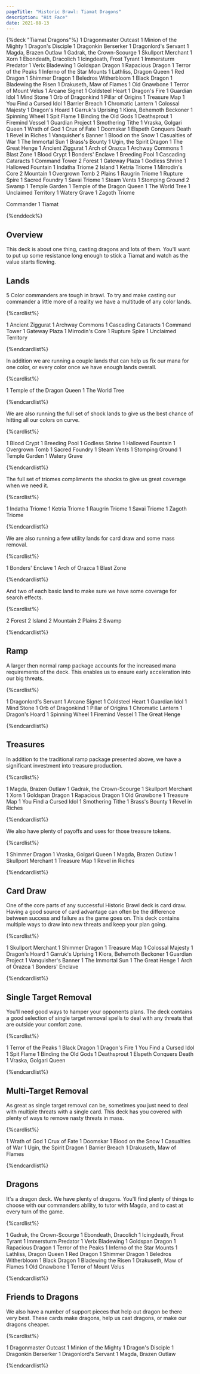 ```yaml
---
pageTitle: "Historic Brawl: Tiamat Dragons"
description: "Hit Face"
date: 2021-08-13
---
```


{%deck "Tiamat Dragons"%}
1 Dragonmaster Outcast
1 Minion of the Mighty
1 Dragon's Disciple
1 Dragonkin Berserker
1 Dragonlord's Servant
1 Magda, Brazen Outlaw
1 Gadrak, the Crown-Scourge
1 Skullport Merchant
1 Xorn
1 Ebondeath, Dracolich
1 Icingdeath, Frost Tyrant
1 Immersturm Predator
1 Verix Bladewing
1 Goldspan Dragon
1 Rapacious Dragon
1 Terror of the Peaks
1 Inferno of the Star Mounts
1 Lathliss, Dragon Queen
1 Red Dragon
1 Shimmer Dragon
1 Beledros Witherbloom
1 Black Dragon
1 Bladewing the Risen
1 Drakuseth, Maw of Flames
1 Old Gnawbone
1 Terror of Mount Velus
1 Arcane Signet
1 Coldsteel Heart
1 Dragon's Fire
1 Guardian Idol
1 Mind Stone
1 Orb of Dragonkind
1 Pillar of Origins
1 Treasure Map
1 You Find a Cursed Idol
1 Barrier Breach
1 Chromatic Lantern
1 Colossal Majesty
1 Dragon's Hoard
1 Garruk's Uprising
1 Kiora, Behemoth Beckoner
1 Spinning Wheel
1 Spit Flame
1 Binding the Old Gods
1 Deathsprout
1 Firemind Vessel
1 Guardian Project
1 Smothering Tithe
1 Vraska, Golgari Queen
1 Wrath of God
1 Crux of Fate
1 Doomskar
1 Elspeth Conquers Death
1 Revel in Riches
1 Vanquisher's Banner
1 Blood on the Snow
1 Casualties of War
1 The Immortal Sun
1 Brass's Bounty
1 Ugin, the Spirit Dragon
1 The Great Henge
1 Ancient Ziggurat
1 Arch of Orazca
1 Archway Commons
1 Blast Zone
1 Blood Crypt
1 Bonders' Enclave
1 Breeding Pool
1 Cascading Cataracts
1 Command Tower
2 Forest
1 Gateway Plaza
1 Godless Shrine
1 Hallowed Fountain
1 Indatha Triome
2 Island
1 Ketria Triome
1 Mirrodin's Core
2 Mountain
1 Overgrown Tomb
2 Plains
1 Raugrin Triome
1 Rupture Spire
1 Sacred Foundry
1 Savai Triome
1 Steam Vents
1 Stomping Ground
2 Swamp
1 Temple Garden
1 Temple of the Dragon Queen
1 The World Tree
1 Unclaimed Territory
1 Watery Grave
1 Zagoth Triome

Commander
1 Tiamat

{%enddeck%}

## Overview

This deck is about one thing, casting dragons and lots of them. You'll want to put up some resistance long enough to stick a Tiamat and watch as the value starts flowing. 

## Lands

5 Color commanders are tough in brawl. To try and make casting our commander a little more of a reality we have a multitude of any color lands. 

{%cardlist%}

1 Ancient Ziggurat
1 Archway Commons
1 Cascading Cataracts
1 Command Tower
1 Gateway Plaza
1 Mirrodin's Core
1 Rupture Spire
1 Unclaimed Territory

{%endcardlist%}

In addition we are running a couple lands that can help us fix our mana for one color, or every color once we have enough lands overall. 

{%cardlist%}

1 Temple of the Dragon Queen
1 The World Tree

{%endcardlist%}

We are also running the full set of shock lands to give us the best chance of hitting all our colors on curve. 

{%cardlist%}

1 Blood Crypt
1 Breeding Pool
1 Godless Shrine
1 Hallowed Fountain
1 Overgrown Tomb
1 Sacred Foundry
1 Steam Vents
1 Stomping Ground
1 Temple Garden
1 Watery Grave

{%endcardlist%}

The full set of triomes compliments the shocks to give us great coverage when we need it. 

{%cardlist%}

1 Indatha Triome
1 Ketria Triome
1 Raugrin Triome
1 Savai Triome
1 Zagoth Triome

{%endcardlist%}

We are also running a few utility lands for card draw and some mass removal. 

{%cardlist%}

1 Bonders' Enclave
1 Arch of Orazca
1 Blast Zone

{%endcardlist%}

And two of each basic land to make sure we have some coverage for search effects. 

{%cardlist%}

2 Forest
2 Island
2 Mountain
2 Plains
2 Swamp

{%endcardlist%}

## Ramp

A larger then normal ramp package accounts for the increased mana requirements of the deck. This enables us to ensure early acceleration into our big threats. 

{%cardlist%}

1 Dragonlord's Servant
1 Arcane Signet
1 Coldsteel Heart
1 Guardian Idol
1 Mind Stone
1 Orb of Dragonkind
1 Pillar of Origins
1 Chromatic Lantern
1 Dragon's Hoard
1 Spinning Wheel
1 Firemind Vessel
1 The Great Henge

{%endcardlist%}

## Treasures

In addition to the traditional ramp package presented above, we have a significant investment into treasure production.

{%cardlist%}

1 Magda, Brazen Outlaw
1 Gadrak, the Crown-Scourge
1 Skullport Merchant
1 Xorn
1 Goldspan Dragon
1 Rapacious Dragon
1 Old Gnawbone
1 Treasure Map
1 You Find a Cursed Idol
1 Smothering Tithe
1 Brass's Bounty
1 Revel in Riches

{%endcardlist%}

We also have plenty of payoffs and uses for those treasure tokens. 

{%cardlist%}

1 Shimmer Dragon
1 Vraska, Golgari Queen
1 Magda, Brazen Outlaw
1 Skullport Merchant
1 Treasure Map
1 Revel in Riches

{%endcardlist%}

## Card Draw

One of the core parts of any successful Historic Brawl deck is card draw. Having a good source of card advantage can often be the difference between success and failure as the game goes on. This deck contains multiple ways to draw into new threats and keep your plan going.

{%cardlist%}

1 Skullport Merchant
1 Shimmer Dragon
1 Treasure Map
1 Colossal Majesty
1 Dragon's Hoard
1 Garruk's Uprising
1 Kiora, Behemoth Beckoner
1 Guardian Project
1 Vanquisher's Banner
1 The Immortal Sun
1 The Great Henge
1 Arch of Orazca
1 Bonders' Enclave

{%endcardlist%}

## Single Target Removal

You'll need good ways to hamper your opponents plans. The deck contains a good selection of single target removal spells to deal with any threats that are outside your comfort zone. 

{%cardlist%}

1 Terror of the Peaks
1 Black Dragon
1 Dragon's Fire
1 You Find a Cursed Idol
1 Spit Flame
1 Binding the Old Gods
1 Deathsprout
1 Elspeth Conquers Death
1 Vraska, Golgari Queen

{%endcardlist%}

## Multi-Target Removal

As great as single target removal can be, sometimes you just need to deal with multiple threats with a single card. This deck has you covered with plenty of ways to remove nasty threats in mass.

{%cardlist%}

1 Wrath of God
1 Crux of Fate
1 Doomskar
1 Blood on the Snow
1 Casualties of War
1 Ugin, the Spirit Dragon
1 Barrier Breach
1 Drakuseth, Maw of Flames

{%endcardlist%}

## Dragons

It's a dragon deck. We have plenty of dragons. You'll find plenty of things to choose with our commanders ability, to tutor with Magda, and to cast at every turn of the game. 

{%cardlist%}

1 Gadrak, the Crown-Scourge
1 Ebondeath, Dracolich
1 Icingdeath, Frost Tyrant
1 Immersturm Predator
1 Verix Bladewing
1 Goldspan Dragon
1 Rapacious Dragon
1 Terror of the Peaks
1 Inferno of the Star Mounts
1 Lathliss, Dragon Queen
1 Red Dragon
1 Shimmer Dragon
1 Beledros Witherbloom
1 Black Dragon
1 Bladewing the Risen
1 Drakuseth, Maw of Flames
1 Old Gnawbone
1 Terror of Mount Velus

{%endcardlist%}

## Friends to Dragons

We also have a number of support pieces that help out dragon be there very best. These cards make dragons, help us cast dragons, or make our dragons cheaper. 

{%cardlist%}

1 Dragonmaster Outcast
1 Minion of the Mighty
1 Dragon's Disciple
1 Dragonkin Berserker
1 Dragonlord's Servant
1 Magda, Brazen Outlaw

{%endcardlist%}